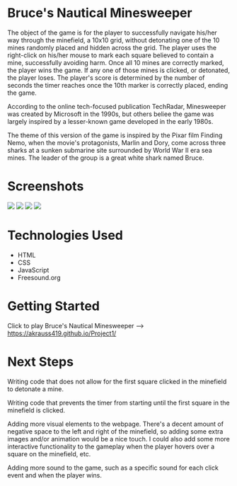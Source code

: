 # Bruce's Nautical Minesweeper

The object of the game is for the player to successfully navigate his/her way through the minefield, a 10x10 grid, without detonating one of the 10 mines randomly placed and hidden across the grid. The player uses the right-click on his/her mouse to mark each square believed to contain a mine, successfully avoiding harm. Once all 10 mines are correctly marked, the player wins the game. If any one of those mines is clicked, or detonated, the player loses. The player's score is determined by the number of seconds the timer reaches once the 10th marker is correctly placed, ending the game.

According to the online tech-focused publication TechRadar, Minesweeper was created by Microsoft in the 1990s, but others beliee the game was largely inspired by a lesser-known game developed in the early 1980s.

The theme of this version of the game is inspired by the Pixar film Finding Nemo, when the movie's protagonists, Marlin and Dory, come across three sharks at a sunken submarine site surrounded by World War II era sea mines. The leader of the group is a great white shark named Bruce.

# Screenshots

<img src= "https://imgur.com/a/DMv3bLR">
<img src= "https://imgur.com/a/b42tmH1">
<img src= "https://imgur.com/a/xW201wK">
<img src= "https://imgur.com/a/bSSg8lu">

# Technologies Used

- HTML
- CSS
- JavaScript
- Freesound.org

# Getting Started

Click to play Bruce's Nautical Minesweeper --> https://akrauss419.github.io/Project1/

# Next Steps

Writing code that does not allow for the first square clicked in the minefield to detonate a mine.

Writing code that prevents the timer from starting until the first square in the minefield is clicked.

Adding more visual elements to the webpage. There's a decent amount of negative space to the left and right of the minefield, so adding some extra images and/or animation would be a nice touch. I could also add some more interactive functionality to the gameplay when the player hovers over a square on the minefield, etc.

Adding more sound to the game, such as a specific sound for each click event and when the player wins.